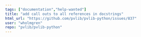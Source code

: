 ```yaml
---
tags: ["documentation","help-wanted"]
title: "add call outs to all references in docstrings"
html_url: "https://github.com/pvlib/pvlib-python/issues/837"
user: "wholmgren"
repo: "pvlib/pvlib-python"
---
```


